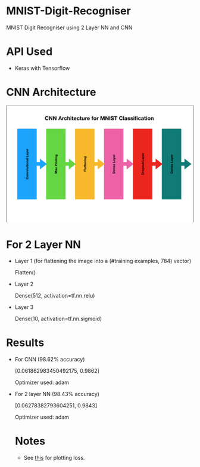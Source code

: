 # MNIST-Digit-Recogniser
MNIST Digit Recogniser using 2 Layer NN and CNN

# API Used
- Keras with Tensorflow

# CNN Architecture
<img src="https://github.com/zed1025/MNIST-Digit-Recogniser/blob/master/architecture.png">

# For 2 Layer NN
- Layer 1 (for flattening the image into a (#training examples, 784) vector)

  Flatten()
- Layer 2

  Dense(512, activation=tf.nn.relu)
- Layer 3

   Dense(10, activation=tf.nn.sigmoid)
   
   
   
# Results
- For CNN (98.62% accuracy)

  [0.061862983450492175, 0.9862]
  
  Optimizer used: adam
- For 2 layer NN (98.43% accuracy)

  [0.06278382793604251, 0.9843]
  
  Optimizer used: adam
  
  
  # Notes
  - See [this](https://gist.github.com/stared/dfb4dfaf6d9a8501cd1cc8b8cb806d2e) for plotting loss.
